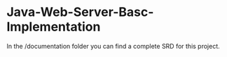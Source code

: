 # Java-Web-Server-Basc-Implementation

In the /documentation folder you can find a complete SRD for this project.
